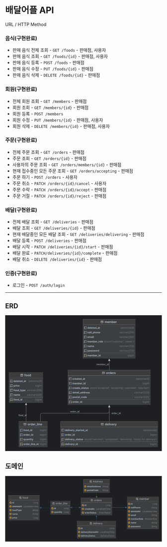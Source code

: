 # 배달어플 API

URL / HTTP Method


### 음식(구현완료)
- 판매 음식 전체 조회 - `GET /foods` - 판매점, 사용자
- 판매 음식 조회 - `GET /foods/{id}` - 판매점, 사용자
- 판매 음식 등록 - `POST /foods` - 판매점
- 판매 음식 수정 - `PUT /foods/{id}` - 판매점
- 판매 음식 삭제 - `DELETE /foods/{id}` - 판매점

### 회원(구현완료)
- 전체 회원 조회 - `GET /members` - 판매점
- 회원 조회 - `GET /members/{id}` - 판매점
- 회원 등록 - `POST /members`
- 회원 수정 - `PUT /members/{id}` - 판매점, 사용자
- 회원 삭제 - `DELETE /members/{id}` - 판매점, 사용자

### 주문(구현완료)
- 전체 주문 조회 - `GET /orders` - 판매점
- 주문 조회 - `GET /orders/{id}` - 판매점
- 사용자의 주문 조회 - `GET /orders/members/{id}` - 판매점
- 현재 접수중인 모든 주문 조회 -  `GET /orders/accepting` - 판매점
- 주문 하기 - `POST /orders` - 사용자
- 주문 취소 - `PATCH /orders/{id}/cancel` - 사용자
- 주문 수락 - `PATCH /orders/{id}/accept` - 판매점
- 주문 거절 - `PATCH /orders/{id}/reject` - 판매점


### 배달(구현완료)
- 전체 배달 조회 - `GET /deliveries` - 판매점
- 배달 조회 - `GET /deliveries/{id}` - 판매점
- 현재 배달중인 모든 배달 조회 - `GET /deliveries/delivering` - 판매점
- 배달 등록 - `POST /deliveries` - 판매점
- 배달 시작 - `PATCH /deliveries/{id}/start` - 판매점
- 배달 완료 - `PATCH/deliveries/{id}/complete` - 판매점
- 배달 취소 - `DELETE /deliveries/{id}` - 판매점


### 인증(구현완료)
- 로그인 - `POST /auth/login`



---
## ERD
![table_diagram.png](docs%2Fimages%2Ftable_diagram.png)

## 도메인
![entity_diagram.png](docs%2Fimages%2Fentity_diagram.png)